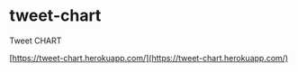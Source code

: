 # tweet-chart

Tweet CHART

[https://tweet-chart.herokuapp.com/](https://tweet-chart.herokuapp.com/)
